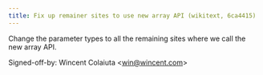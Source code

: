 ```yaml
---
title: Fix up remainer sites to use new array API (wikitext, 6ca4415)
---
```


Change the parameter types to all the remaining sites where we call the new array API.

Signed-off-by: Wincent Colaiuta &lt;win@wincent.com&gt;
